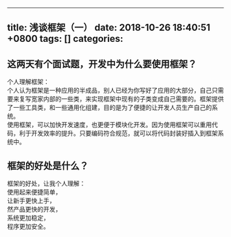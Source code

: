 
---
title: 浅谈框架（一）
date: 2018-10-26 18:40:51 +0800
tags: []
categories: 
---
<a name="hvllnw"></a>
## [](#hvllnw)这两天有个面试题，开发中为什么要使用框架？
个人理解框架：<br />个人认为框架是一种应用的半成品，别人已经为你写好了应用的大部分，自己只需要来复写宽家内部的一些类，来实现框架中现有的子类变成自己需要的。框架提供了一些工具类，和一些通用化组建，目的是为了便捷的让开发人员生产自己的系统。<br />使用框架，可以加快开发速度，也更便于模块化开发。因为使用框架可以重用代码，利于开发效率的提升。只要编码符合规范，就可以将代码封装好插入到框架系统中。

<a name="9ayryv"></a>
## [](#9ayryv)框架的好处是什么？
框架的好处，让我个人理解：<br />使用起来便捷简单，<br />让新手更快上手，<br />然产品更快的开发，<br />系统更加稳定，<br />程序更加安全。





